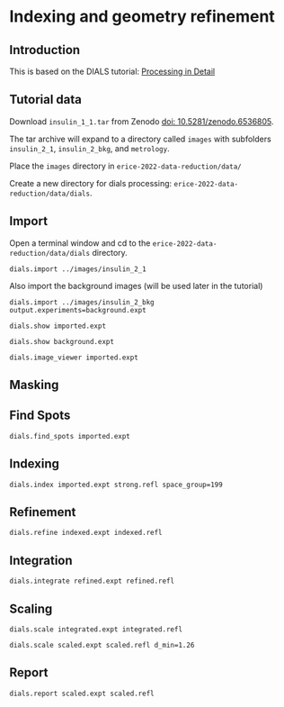 # Indexing and geometry refinement

## Introduction

This is based on the DIALS tutorial: [Processing in Detail](https://dials.github.io/documentation/tutorials/processing_in_detail_betalactamase.html)

## Tutorial data

Download `insulin_1_1.tar` from Zenodo [doi: 10.5281/zenodo.6536805](https://dx.doi.org/10.5281/zenodo.6536805).

The tar archive will expand to a directory called `images` with subfolders `insulin_2_1`, `insulin_2_bkg`, and `metrology`.

Place the `images` directory in `erice-2022-data-reduction/data/`

Create a new directory for dials processing: `erice-2022-data-reduction/data/dials`.

## Import

Open a terminal window and cd to the `erice-2022-data-reduction/data/dials` directory.

```
dials.import ../images/insulin_2_1
```

Also import the background images (will be used later in the tutorial)
```
dials.import ../images/insulin_2_bkg output.experiments=background.expt
```

```
dials.show imported.expt
```

```
dials.show background.expt
```

```
dials.image_viewer imported.expt
```

## Masking



## Find Spots

```
dials.find_spots imported.expt
```

## Indexing

```
dials.index imported.expt strong.refl space_group=199
```

## Refinement

```
dials.refine indexed.expt indexed.refl
```

## Integration

```
dials.integrate refined.expt refined.refl
```

## Scaling

```
dials.scale integrated.expt integrated.refl
```

```
dials.scale scaled.expt scaled.refl d_min=1.26
```

## Report

```
dials.report scaled.expt scaled.refl
```
